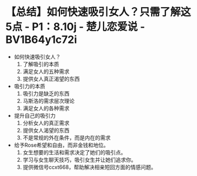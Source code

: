 # 【总结】如何快速吸引女人？只需了解这5点 - P1：8.10j - 楚儿恋爱说 - BV1B64y1c72i

-   如何快速吸引女人？
    1.  了解吸引的本质
    2.  满足女人的五种需求
    3.  提供女人真正渴望的东西
-   吸引力的本质
    1.  吸引力是缺乏的东西
    2.  马斯洛的需求层次理论
    3.  满足女人的各种需求
-   提升自己的吸引力
    1.  分析女人的真正需求
    2.  提供女人渴望的东西
    3.  不是常规的外在条件，而是内在的需求
-   给予Rose希望和自由，而非金钱和地位。
    1.  女生想要的生活和需求决定了她们的吸引点。
    2.  学习与女生聊天技巧，吸引女生并让她们追求你。
    3.  提供微信号ccxt668，帮助解决相亲短回方面的情感问题。